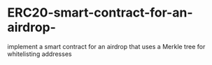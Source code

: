 # ERC20-smart-contract-for-an-airdrop-
implement a smart contract for an airdrop that uses a Merkle tree for whitelisting addresses
